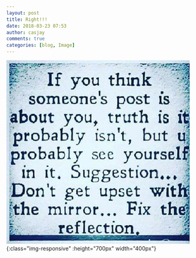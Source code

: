 ```yaml
---
layout: post
title: Right!!!
date: 2018-03-23 07:53
author: casjay
comments: true
categories: [blog, Image]
---
```


![Image](https://raw.githubusercontent.com/malaks-us/jason/master/wp-content/uploads/2018/03/17425869_10155150886549776_3798046546972201940_n.jpg){:class="img-responsive" :height="700px" width="400px"}

